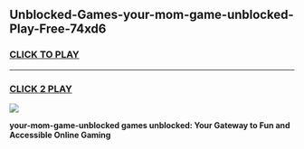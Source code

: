 
## Unblocked-Games-your-mom-game-unblocked-Play-Free-74xd6
<h3>
<a href="https://premium76.site?title=your-mom-game-unblocked&ref=15A">CLICK TO PLAY</a></h3>
<hr>

<h3>
<a href="https://premium76.site?title=your-mom-game-unblocked&ref=15A">CLICK 2 PLAY</a>
  
</h3>

<a href="https://premium76.site?title=your-mom-game-unblocked&ref=15A"><img src="https://clearcache.store/games.png"></a>


**your-mom-game-unblocked games unblocked: Your Gateway to Fun and Accessible Online Gaming**
